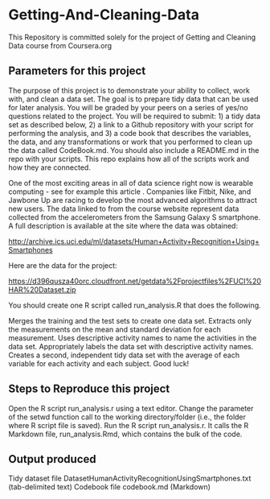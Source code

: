 # Getting-And-Cleaning-Data
This Repository is committed solely for the project of Getting and Cleaning Data course from Coursera.org
## Parameters for this project
The purpose of this project is to demonstrate your ability to collect, work with, and clean a data set. The goal is to prepare tidy data that can be used for later analysis. You will be graded by your peers on a series of yes/no questions related to the project. You will be required to submit: 1) a tidy data set as described below, 2) a link to a Github repository with your script for performing the analysis, and 3) a code book that describes the variables, the data, and any transformations or work that you performed to clean up the data called CodeBook.md. You should also include a README.md in the repo with your scripts. This repo explains how all of the scripts work and how they are connected.

One of the most exciting areas in all of data science right now is wearable computing - see for example this article . Companies like Fitbit, Nike, and Jawbone Up are racing to develop the most advanced algorithms to attract new users. The data linked to from the course website represent data collected from the accelerometers from the Samsung Galaxy S smartphone. A full description is available at the site where the data was obtained:

http://archive.ics.uci.edu/ml/datasets/Human+Activity+Recognition+Using+Smartphones

Here are the data for the project:

https://d396qusza40orc.cloudfront.net/getdata%2Fprojectfiles%2FUCI%20HAR%20Dataset.zip

You should create one R script called run_analysis.R that does the following.

Merges the training and the test sets to create one data set. Extracts only the measurements on the mean and standard deviation for each measurement. Uses descriptive activity names to name the activities in the data set. Appropriately labels the data set with descriptive activity names. Creates a second, independent tidy data set with the average of each variable for each activity and each subject. Good luck!

## Steps to Reproduce this project
Open the R script run_analysis.r using a text editor.
Change the parameter of the setwd function call to the working directory/folder (i.e., the folder where R script file is saved).
Run the R script run_analysis.r. It calls the R Markdown file, run_analysis.Rmd, which contains the bulk of the code.
## Output produced
Tidy dataset file DatasetHumanActivityRecognitionUsingSmartphones.txt (tab-delimited text)
Codebook file codebook.md (Markdown)

